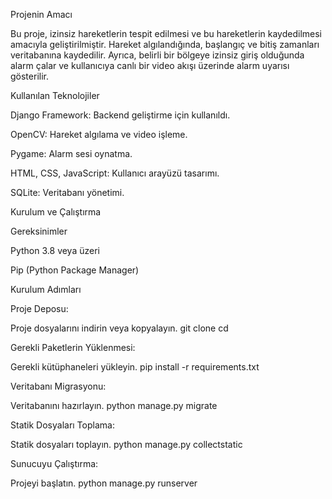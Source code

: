 Projenin Amacı

Bu proje, izinsiz hareketlerin tespit edilmesi ve bu hareketlerin kaydedilmesi amacıyla geliştirilmiştir. Hareket algılandığında, başlangıç ve bitiş zamanları veritabanına kaydedilir. Ayrıca, belirli bir bölgeye izinsiz giriş olduğunda alarm çalar ve kullanıcıya canlı bir video akışı üzerinde alarm uyarısı gösterilir.

Kullanılan Teknolojiler

Django Framework: Backend geliştirme için kullanıldı.

OpenCV: Hareket algılama ve video işleme.

Pygame: Alarm sesi oynatma.

HTML, CSS, JavaScript: Kullanıcı arayüzü tasarımı.

SQLite: Veritabanı yönetimi.

Kurulum ve Çalıştırma

Gereksinimler

Python 3.8 veya üzeri

Pip (Python Package Manager)





Kurulum Adımları




Proje Deposu:

Proje dosyalarını indirin veya kopyalayın.
git clone <proje-depo-url>
cd <proje-dizini>

Gerekli Paketlerin Yüklenmesi:

Gerekli kütüphaneleri yükleyin.
pip install -r requirements.txt

Veritabanı Migrasyonu:

Veritabanını hazırlayın.
python manage.py migrate

Statik Dosyaları Toplama:

Statik dosyaları toplayın.
python manage.py collectstatic

Sunucuyu Çalıştırma:

Projeyi başlatın.
python manage.py runserver
